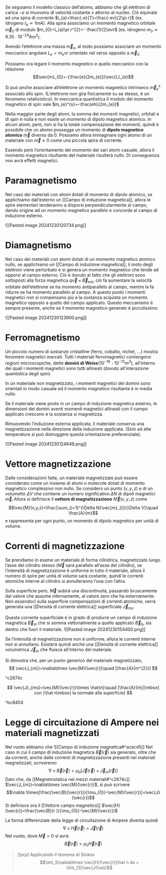 Se seguiamo il modello classico dell’atomo, abbiamo che gli elettroni di carica $-e$ si muovono di velocità costante $v$ attorno al nucleo. Ciò equivale ad una spira di corrente $i_{a}=\frac{-e}{T}=\frac{-ev}{2\pi r}$ (es. idrogeno $I_{a}\simeq 1 mA$).
Alla spira associamo un momento magnetico orbitale $\vec{m}_{0}$ di modulo $m_{0}=I_{a}\pi r^{2}=- \frac{1}{2}evr$ (es. idrogeno $m_{0}\simeq 9.35\cdot 10^{-24} Am^{2}$).

Avendo l’elettrone una massa $\vec{m}_{e}$, al moto possiamo associare un momento meccanico angolare $L_{e}=m_{e}vr$ orientato nel verso opposto a $\vec{m}_{0}$

Possiamo ora legare il momento magnetico e quello meccanico con la relazione
$$\vec{m}_{0}=-(\frac{e}{2m_{e}})\vec{L}_{e}$$

Si può anche associare all’elettrone un momento magnetico intrinseco $\vec{m}_{e}^{s}$ associato allo spin. (L’elettrone non gira fisicamente su se stesso, è un fenomeno relativistico).
In meccanica quantistica il modulo del momento magnetico di spin vale $m_{e}^{s}=-\frac{eh}{2m_{e}}$

Nella maggior parte degli atomi, la somma dei momenti magnetici, orbitali e di spin è nulla e non esiste un momento di dipolo magnetico atomico.
In alcuni atomi, però, non si ha la totale compensazione dei momenti, quindi è possibile che un atomo possegga un momento di **dipolo magnetico atomico** $\vec{m}$ diverso da 0.
Possiamo allora immaginare ogni atomo di un materiale con $\vec{m}\not =0$ come una piccola spira di corrente.

Essendo però l’orientamento del momento dei vari atomi casuale, allora il momento magnetico risultante del materiale risulterà nullo. Di conseguenza non avrà effetti magnetici.

# Paramagnetismo
Nel caso dei materiali con atomi dotati di momento di dipolo atomico, se applichiamo dall’esterno un [[Campo di induzione magnetica]], allora le spire elementari tenderanno a disporsi perpendicolarmente al campo, dando origine ad un momento magnetico parallelo e concorde al campo di induzione esterno.

![[Pasted image 20241230120734.png]]

# Diamagnetismo
Nel caso dei materiali con atomi dotati di un momento magnetico atomico nullo, se applichiamo un [[Campo di induzione magnetica]], il moto degli elettroni viene perturbato e si genera un momento magnetico che tende ad opporsi al campo esterno. Ciò è dovuto al fatto che gli elettroni sono sottoposti alla forza magnetica $q\vec{v}\times \vec{B}_{ext}$, ciò fa aumentare la velocità orbitale dell’elettrone se ha momento antiparallelo al campo, mentre la fa ridurre se ha momento parallelo al campo.
A questo punto i momenti magnetici non si compensano più e la sostanza acquista un momento magnetico opposto a quello del campo applicato.
Questo meccanismo è sempre presente, anche se il momento magnetico generato è piccolissimo.

![[Pasted image 20241230123900.png]]

# Ferromagnetismo
Un piccolo numero di sostanze cristalline (ferro, cobalto, nichel, …) mostra fenomeni magnetici marcati.
Tutti i materiali ferromagnetici contengono regioni microscopiche, dette **domini di Weiss**($10^{-18}:10^{-12} m^{3}$), all’interno dei quali i momenti magnetici sono tutti allineati (dovuto all’interazione quantistica degli spin).

In un materiale non magnetizzato, i momenti magnetici dei domini sono orientati in modo casuale ed il momento magnetico risultante è in media nullo.

Se il materiale viene posto in un campo di induzione magnetica esterno, le dimensioni dei domini aventi momenti magnetici allineati con il campo applicato crescono e la sostanza si magnetizza.

Rimuovendo l’induzione esterna applicata, il materiale conserva una magnetizzazione nella direzione della induzione applicata. (Solo ad alte temperature si può distruggere questa orientazione preferenziale).

![[Pasted image 20241230124649.png]]

# Vettore magnetizzazione
Dalle considerazioni fatte, un materiale magnetizzato può essere considerato come un insieme di atomi o molecole dotati di momento magnetico complessivo non nullo.
Se considero un punto $(x,y,z)$ e di un volumetto $\Delta V$ che contiene un numero significativo $\Delta N$ di dipoli magnetici $\vec{m}_{i}$
Allora si definisce il **vettore di magnetizzazione** $\vec{M}(x,y,z)$ come
$$\vec{M}(x,y,z)=\frac{\sum_{i=1}^{\Delta N}\vec{m}_{i}}{\Delta V}\quad \frac{A}{m}$$
e rappresenta per ugni punto, un momento di dipolo magnetico per unità di volume.
# Correnti di magnetizzazione
Se prendiamo in esame un materiale di forma cilindrica, magnetizzato lungo l’asse del cilindro stesso ($\vec{M}$ sarà parallelo all’asse del cilindro), se l’intensità di magnetizzazione è uniforme in tutto il materiale, allora il numero di spire per unità di volume sarà costante, quindi le correnti atomiche interne al cilindro si annulleranno l’una con l’altra.

Sulla superficie però, $\vec{M}$ subirà una discontinuità, passando bruscamente dal valore che assume internamente, al valore zero che ha esternamente.
Non essendoci sulla superficie compensazioni di correnti atomiche, verrà generata una [[Densità di corrente elettrica]] superficiale $\vec{J}_{ms}$.

Questa corrente superficiale è in grado di produrre un campo di induzione magnetica $\vec{B}_{m}$ che si somma vettorialmente a quello applicato $\vec{B}_{0}$, sia dentro che fuori il materiale.
![[Pasted image 20241230154400.png]]

Se l’intensità di magnetizzazione non è uniforme, allora le correnti interne non si annullano. Esisterà quindi anche una [[Densità di corrente elettrica]] volumetrica $\vec{J}_{m}$ che fluisce all’interno del materiale.

Si dimostra che, per un punto generico del materiale magnetizzato,
$$
\vec{J_{m}}=\nabla\times \vec{M}(\vec{r})\quad [\frac{A}{m^{2}}]
$$

^c2674c

$$
\vec{J}_{ms}=\vec{M}(\vec{r})\times \hat{n}\quad [\frac{A}{m}]\mbox{ con }\hat n\mbox{ la normale alla superficie}
$$

^bc8454

# Legge di circuitazione di Ampere nei materiali magnetizzati
Nel vuoto abbiamo che ![[Campo di induzione magnetica#^acacd5]]
Nel caso in cui il campo di induzione magnetica $\vec{B}(\vec{r})$ sia generato, oltre che da correnti, anche dalle correnti di magnetizzazione presenti nei materiali magnetizzati, scriveremo
$$
\nabla\times \vec{B}(\vec{r}) = \mu_{0}[\vec{J}(\vec{r})+\vec{J}_m (\vec{r})]
$$
Dato che, da [[Magnetostatica nei mezzi materiali#^c2674c]] $\vec{J_{m}}=\nabla\times \vec{M}(\vec{r})$, si può scrivere $$\nabla \times[\frac{\vec{B}(\vec{r})}{\mu_{0}}-\vec{M}(\vec{r})]=\vec{J}(\vec{r})$$
Si definisce ora il [[Vettore campo magnetico]] $\vec{H}(\vec{r})=\frac{\vec{B}(r )}{\mu_{0}}-\vec{M}(\vec{r})$

La forma differenziale della legge di circuitazione di Ampere diventa quindi 
$$\nabla \times \vec{H}(\vec{r})=\vec{J}(\vec{r})$$
Nel vuoto, dove $\vec{M}=0$ si avrà $$\vec{B}(\vec{r})=\mu_{0}\vec{H}(\vec{r})$$
>[!prp]
>Applicando il teorema di Stokes
>$$\iint_S\nabla\times \vec{H}(\vec{r})\hat n ds = \iint_{S}\vec{J(\ve)}$$

